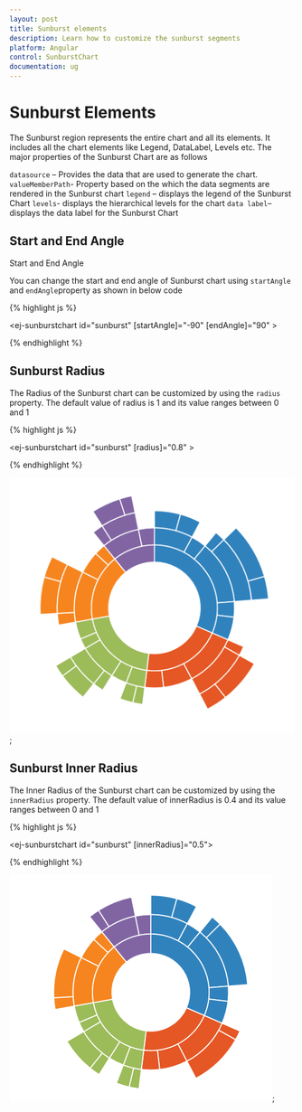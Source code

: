 ```yaml
---
layout: post
title: Sunburst elements 
description: Learn how to customize the sunburst segments 
platform: Angular 
control: SunburstChart
documentation: ug
---
```

 
# Sunburst Elements

The Sunburst region represents the entire chart and all its elements. It includes all the chart elements like Legend, DataLabel, Levels etc. The major properties of the Sunburst Chart are as follows

`datasource` – Provides the data that are used to generate the chart.
`valueMemberPath`- Property based on the which the data segments are rendered in the Sunburst chart 
`legend` – displays the legend of the Sunburst Chart
`levels`- displays the hierarchical levels for the chart 
`data label`– displays the data label for the Sunburst Chart

## Start and End Angle
Start and End Angle

You can change the start and end angle of Sunburst chart using `startAngle` and `endAngle`property as shown in below code

{% highlight js %}

<ej-sunburstchart  id="sunburst"   [startAngle]="-90" [endAngle]="90" >   
</ej-sunburstchart>


{% endhighlight %}

## Sunburst Radius

 The Radius of the Sunburst chart can be customized by using the `radius` property. The default value of radius is 1 and its value ranges between 0 and 1 

{% highlight js %}

<ej-sunburstchart  id="sunburst"   [radius]="0.8" >   
</ej-sunburstchart>

{% endhighlight %}

![](Regions_images/Regions_img1.png);

 ## Sunburst Inner  Radius
 
 The Inner Radius of the Sunburst chart can be customized by using the `innerRadius` property. The default value of innerRadius is 0.4 and its value ranges between 0 and 1 

{% highlight js %}

<ej-sunburstchart  id="sunburst"   [innerRadius]="0.5">   
</ej-sunburstchart>

{% endhighlight %}

![](Regions_images/Regions_img2.png);




